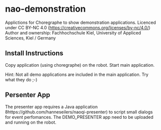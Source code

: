 # nao-demonstration
Applictions for Choregraphe to show demonstration applications.
Licenced under CC BY-NC 4.0 (https://creativecommons.org/licenses/by-nc/4.0/)
Author and ownership: Fachhochschule Kiel, University of Appliced Sciences, Kiel / Germany

## Install Instructions
Copy application (using choregraphe) on the robot.
Start main application.

Hint: Not all demo applications are included in the main application. Try what they do ;-)

## Persenter App
The presenter app requires a Java application 8https://github.com/hanneseilers/naoqi-presenter) to script small dialogs for event perfomances. The DEMO_PRESENTER app need to be uploaded and running on the robot.
